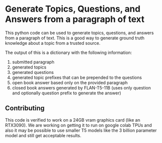 # Generate Topics, Questions, and Answers from a paragraph of text

This python code can be used to generate topics, questions, and answers from a
paragraph of text. This is a good way to generate ground truth knowledge about a
topic from a trusted source.

The output of this is a dictionary with the following information:

1. submitted paragraph
2. generated topics
3. generated questions
4. generated topic prefixes that can be prepended to the questions
5. open book answer based only on the provided paragraph
6. closed book answers generated by FLAN-T5-11B (uses only question and
   optionally question prefix to generate the answer)

## Contributing

This code is verified to work on a 24GB vram graphics card (like an RTX3090). We
are working on getting it to run on google colab TPUs and also it may be
possible to use smaller T5 models like the 3 billion parameter model and still
get acceptable results.
